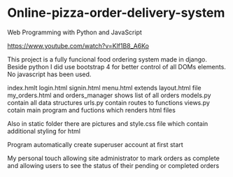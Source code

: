 # Online-pizza-order-delivery-system

Web Programming with Python and JavaScript

https://www.youtube.com/watch?v=Klf1B8_A6Ko

This project is a fully funcional food ordering system made in django. Beside python I did use bootstrap 4 for better control of all DOMs elements. No javascript has been used.

index.hmlt login.html signin.html menu.html extends layout.html file my_orders.html and orders_manager shows list of all orders models.py contain all data structures urls.py contain routes to functions views.py cotain main program and fuctions which renders html files

Also in static folder there are pictures and style.css file which contain additional styling for html

Program automatically create superuser account at first start

My personal touch allowing site administrator to mark orders as complete and allowing users to see the status of their pending or completed orders

